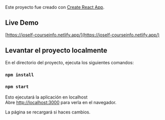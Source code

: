 Este proyecto fue creado con [Create React App](https://github.com/facebook/create-react-app).

## Live Demo
[https://joself-courseinfo.netlify.app/](https://joself-courseinfo.netlify.app/) 

## Levantar el proyecto localmente

En el directorio del proyecto, ejecuta los siguientes comandos:

### `npm install`
### `npm start`

Esto ejecutará la aplicación en localhost<br />
Abre [http://localhost:3000](http://localhost:3000) para verla en el navegador.

La página se recargará si haces cambios.<br />